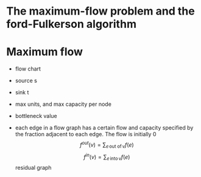 
# The maximum-flow problem and the ford-Fulkerson algorithm

# Maximum flow
- flow chart
- source s
- sink t
- max units, and max capacity per node
- bottleneck value

- each edge in a flow graph has a certain flow and capacity specified by the fraction adjacent to each edge. The flow is initially 0
$$f^{out}(v) = \sum_{e \, \text{out of} \, v} f(e)$$
$$f^{in}(v) = \sum_{e \, \text{into} \, v} f(e)$$
residual graph